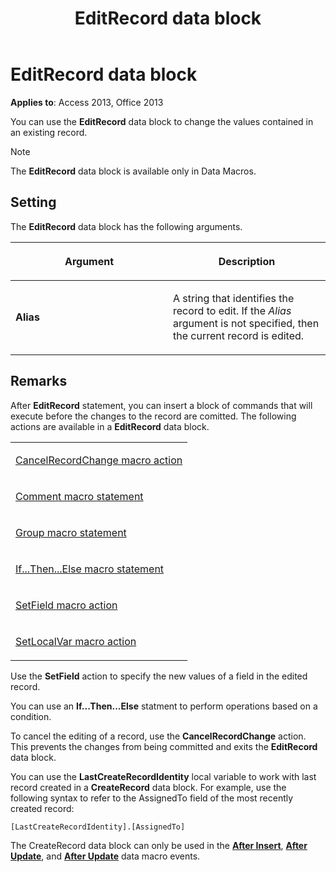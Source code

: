 ﻿---
title: EditRecord data block
TOCTitle: EditRecord data block
ms:assetid: fe9f55eb-d7ed-1914-65a9-fa2fcb332b98
ms:mtpsurl: https://msdn.microsoft.com/library/Ff837277(v=office.15)
ms:contentKeyID: 48548940
ms.date: 09/18/2015
mtps_version: v=office.15
---

# EditRecord data block

**Applies to**: Access 2013, Office 2013

You can use the **EditRecord** data block to change the values contained in an existing record.

> [!NOTE]
> The **EditRecord** data block is available only in Data Macros.


## Setting

The **EditRecord** data block has the following arguments.

<table>
<colgroup>
<col style="width: 50%" />
<col style="width: 50%" />
</colgroup>
<thead>
<tr class="header">
<th><p>Argument</p></th>
<th><p>Description</p></th>
</tr>
</thead>
<tbody>
<tr class="odd">
<td><p><strong>Alias</strong></p></td>
<td><p>A string that identifies the record to edit. If the <em>Alias</em> argument is not specified, then the current record is edited.</p></td>
</tr>
</tbody>
</table>

## Remarks

After **EditRecord** statement, you can insert a block of commands that will execute before the changes to the record are comitted. The following actions are available in a **EditRecord** data block.

<table>
<colgroup>
<col style="width: 100%" />
</colgroup>
<tbody>
<tr class="odd">
<td><p><a href="cancelrecordchange-macro-action.md">CancelRecordChange macro action</a></p></td>
</tr>
<tr class="even">
<td><p><a href="comment-macro-statement.md">Comment macro statement</a></p></td>
</tr>
<tr class="odd">
<td><p><a href="group-macro-statement.md">Group macro statement</a></p></td>
</tr>
<tr class="even">
<td><p><a href="if-then-else-macro-block.md">If...Then...Else macro statement</a></p></td>
</tr>
<tr class="odd">
<td><p><a href="setfield-macro-action.md">SetField macro action</a></p></td>
</tr>
<tr class="even">
<td><p><a href="setlocalvar-macro-action.md">SetLocalVar macro action</a></p></td>
</tr>
</tbody>
</table>

Use the **SetField** action to specify the new values of a field in the edited record.

You can use an **If...Then...Else** statment to perform operations based on a condition.

To cancel the editing of a record, use the **CancelRecordChange** action. This prevents the changes from being committed and exits the **EditRecord** data block.

You can use the **LastCreateRecordIdentity** local variable to work with last record created in a **CreateRecord** data block. For example, use the following syntax to refer to the AssignedTo field of the most recently created record:

`[LastCreateRecordIdentity].[AssignedTo]`

The CreateRecord data block can only be used in the **[After Insert](after-insert-macro-event.md)**, **[After Update](after-update-macro-event.md)**, and **[After Update](after-update-macro-event.md)** data macro events.

